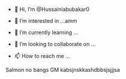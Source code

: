 - 👋 Hi, I’m @Hussainiabubakar0
- 👀 I’m interested in ...amm

- 🌱 I’m currently learning ...
- 💞️ I’m looking to collaborate on ...
- 📫 How to reach me ...

<!---
Hussainiabubakar0/Hussainiabubakar0 is a ✨ special ✨ repository because its `README.md` (this file) appears on your GitHub profile.
You can click the Preview link to take a look at your changes.
--->
Salmon no bangs GM kabsjnskkashdbbsjsjjjsa
